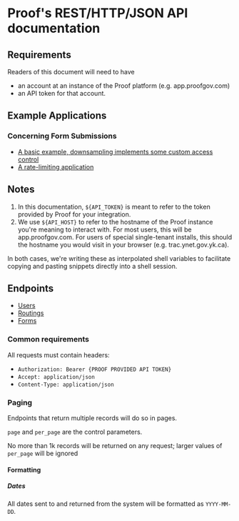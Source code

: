 # Proof's REST/HTTP/JSON API documentation

## Requirements

Readers of this document will need to have
* an account at an instance of the Proof platform (e.g. app.proofgov.com)
* an API token for that account.

## Example Applications

### Concerning Form Submissions

* [A basic example, downsampling implements some custom access control](https://github.com/proofgov/example-form-query-api)
* [A rate-limiting application](https://github.com/proofgov/example-app-capacity-management)


## Notes

1. In this documentation, `${API_TOKEN}` is meant to refer to the token provided by Proof for your integration.
2. We use `${API_HOST}` to refer to the hostname of the Proof instance you're meaning to interact with. For most users, this will be app.proofgov.com. For users of special single-tenant installs, this should the hostname you would visit in your browser (e.g. trac.ynet.gov.yk.ca).

In both cases, we're writing these as interpolated shell variables to facilitate copying and pasting snippets directly into a shell session.


## Endpoints

* [Users](users-endpoint.md)
* [Routings](routings-endpoint.md)
* [Forms](forms-endpoints.md)

### Common requirements
All requests must contain headers:
* `Authorization: Bearer {PROOF PROVIDED API TOKEN}`
* `Accept: application/json`
* `Content-Type: application/json`

### Paging

Endpoints that return multiple records will do so in pages.

`page` and `per_page` are the control parameters.

No more than 1k records will be returned on any request;
larger values of `per_page` will be ignored

#### Formatting
##### Dates
All dates sent to and returned from the system will be formatted as `YYYY-MM-DD`.
